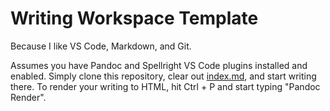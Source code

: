 Writing Workspace Template
==========================

Because I like VS Code, Markdown, and Git.

Assumes you have Pandoc and Spellright VS Code plugins installed and enabled. Simply clone this repository, clear out [index.md](./index.md), and start writing there. To render your writing to HTML, hit Ctrl + P and start typing "Pandoc Render".
